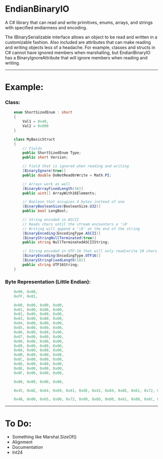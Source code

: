 # EndianBinaryIO

A C# library that can read and write primitives, enums, arrays, and strings with specified endianness and encoding.

The IBinarySerializable interface allows an object to be read and written in a customizable fashion.
Also included are attributes that can make reading and writing objects less of a headache.
For example, classes and structs in C# cannot have ignored members when marshalling, but EndianBinaryIO has a BinaryIgnoreAttribute that will ignore members when reading and writing.

----
# Example:
### Class:
```cs
    enum ShortSizedEnum : short
    {
        Val1 = 0x40,
        Val2 = 0x800
    }

    class MyBasicStruct
    {
        // Fields
        public ShortSizedEnum Type;
        public short Version;

        // Field that is ignored when reading and writing
        [BinaryIgnore(true)]
        public double DoNotReadOrWrite = Math.PI;

        // Arrays work as well
        [BinaryArrayFixedLength(16)]
        public uint[] ArrayWith16Elements;

        // Boolean that occupies 4 bytes instead of one
        [BinaryBooleanSize(BooleanSize.U32)]
        public bool LongBool;

        // String encoded in ASCII
        // Reads chars until the stream encounters a '\0'
        // Writing will append a '\0' at the end of the string
        [BinaryEncoding(EncodingType.ASCII)]
        [BinaryStringNullTerminated(true)]
        public string NullTerminatedASCIIString;

        // String encoded in UTF-16 that will only read/write 10 chars
        [BinaryEncoding(EncodingType.UTF16)]
        [BinaryStringFixedLength(10)]
        public string UTF16String;
    }
```
### Byte Representation (Little Endian):
```cs
    0x00, 0x08,
    0xFF, 0x01,

    0x00, 0x00, 0x00, 0x00,
    0x01, 0x00, 0x00, 0x00,
    0x02, 0x00, 0x00, 0x00,
    0x03, 0x00, 0x00, 0x00,
    0x04, 0x00, 0x00, 0x00,
    0x05, 0x00, 0x00, 0x00,
    0x06, 0x00, 0x00, 0x00,
    0x07, 0x00, 0x00, 0x00,
    0x08, 0x00, 0x00, 0x00,
    0x09, 0x00, 0x00, 0x00,
    0x0A, 0x00, 0x00, 0x00,
    0x0B, 0x00, 0x00, 0x00,
    0x0C, 0x00, 0x00, 0x00,
    0x0D, 0x00, 0x00, 0x00,
    0x0E, 0x00, 0x00, 0x00,
    0x0F, 0x00, 0x00, 0x00,

    0x00, 0x00, 0x00, 0x00,

    0x45, 0x6E, 0x64, 0x69, 0x61, 0x6E, 0x42, 0x69, 0x6E, 0x61, 0x72, 0x79, 0x49, 0x4F, 0x00,

    0x4B, 0x00, 0x65, 0x00, 0x72, 0x00, 0x6D, 0x00, 0x61, 0x00, 0x6C, 0x00, 0x69, 0x00, 0x73, 0x00, 0x00, 0x00, 0x00, 0x00
```

----
# To Do:
* Something like Marshal.SizeOf()
* Alignment
* Documentation
* Int24